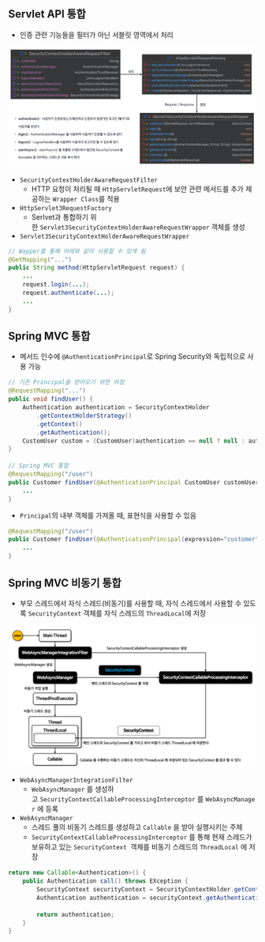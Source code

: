 ## Servlet API 통합

- 인증 관련 기능들을 필터가 아닌 서블릿 영역에서 처리

![](images/image001.png)

- `SecurityContextHolderAwareRequestFilter`
    - HTTP 요청이 처리될 때 `HttpServletRequest`에 보안 관련 메서드를 추가 제공하는 `Wrapper Class`를 적용
- `HttpServlet3RequestFactory`
    - Serlvet과 통합하기 위한 `Servlet3SecurityContextHolderAwareRequestWrapper` 객체를 생성
- `Servlet3SecurityContextHolderAwareRequestWrapper`

```java
// Wapper를 통해 아래와 같이 사용할 수 있게 됨
@GetMapping("...")
public String method(HttpServletRequest request) {
    ...
    request.login(...);
    request.authenticate(...);
    ...
}
```

## Spring MVC 통합

- 메서드 인수에 `@AuthenticationPrincipal`로 Spring Security와 독립적으로 사용 가능

```java
// 기존 Principal을 얻어오기 위한 여정
@RequestMapping("...")
public void findUser() {
    Authentication authentication = SecurityContextHolder
        .getContextHolderStrategy()
        .getContext()
        .getAuthentication();
    CustomUser custom = (CustomUser)authentication == null ? null : authentication.getPrincipal();
}

// Spring MVC 통합
@RequestMapping("/user")
public Customer findUser(@AuthenticationPrincipal CustomUser customUser) {
    ...
}
```

- `Principal`의 내부 객체를 가져올 때, 표현식을 사용할 수 있음

```java
@RequestMapping("/user")
public Customer findUser(@AuthenticationPrincipal(expression="customer") Customer customer) {
    ...
}
```

## Spring MVC 비동기 통합

- 부모 스레드에서 자식 스레드(비동기)를 사용할 때, 자식 스레드에서 사용할 수 있도록 `SecurityContext` 객체를 자식 스레드의 `ThreadLocal`에 저장

![](images/image002.png)

- `WebAsyncManagerIntegrationFilter` 
    - `WebAsyncManager` 를 생성하고 `SecurityContextCallableProcessingInterceptor` 를 `WebAsyncManager` 에 등록
- `WebAsyncManager` 
    - 스레드 풀의 비동기 스레드를 생성하고 `Callable` 을 받아 실행시키는 주체
    - `SecurityContextCallableProcessingInterceptor` 를 통해 현재 스레드가 보유하고 있는 `SecurityContext`  객체를 비동기 스레드의 `ThreadLocal` 에 저장

```java
return new Callable<Authentication>() {
    public Authentication call() throws EXception {
        SecurityContext securityContext = SecurityContextHolder.getContextHolderStrategy().getContext();
        Authentication authentication = securityContext.getAuthentication();

        return authentication;
    }
}
```
